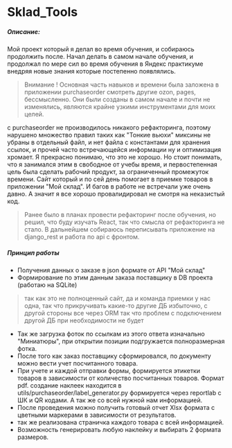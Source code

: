 # Sklad_Tools 

##### Описание:
Мой проект который я делал во время обучения, и собираюсь продолжить после. Начал делать в самом начале обучения, и продолжал по мере сил во время обучения в Яндекс практикуме внедряя новые знания которые постепенно появлялись. 

> Внимание ! Основная часть навыков и времени была заложена в приложении purchaseorder смотреть другие ozon, pages, бессмысленно. Они были созданы в самом начале и почти не изменялись, являются крайне узкими инструментами для моих целей.

с purchaseorder не производилось никакого рефакторинга, поэтому нарушено множество правил таких как "Тонкие вьюхи"  миксины не убраны в отдельный файл, и нет файла с константами для хранения ссылок, и прочей часто встречающейся информации ну и оптимизация хромает. Я прекрасно понимаю, что это не хорошо. Но стоит понимать, что я занимался этим в свободное от учебы время, и первостепенная цель была сделать рабочий продукт, за ограниченный промежуток времени. Сайт который и по сей день помогает в приемке товаров в приложении "Мой склад". И багов в работе не встречали уже очень давно. А значит я все хорошо провалидировал не смотря на неказистый код. 

> Ранее было в планах провести рефакторинг после обучения, но решил, что буду изучать React, так что смысла от рефакторинга не стало. В дальнейшем собираюсь переписывать приложение на django_rest и работа по api с фронтом.
> 
##### Принцип работы
- Получения данных о заказе в json формате от API "Мой склад"
- Формирование по этим данным заказа поставщику в DB проекта (работаю на SQLite) 
>так как это не полноценный сайт, да и команда приемки у нас одна, так что прикручивать какие-то другие ДБ избыточно, с другой стороны все через ORM так что проблем с подключением другой ДБ при необходимости не будет
- Так же загрузка фоток по ссылкам из этого ответа изначально "Миниатюры", при открытии позиции подгружается полноразмерная фотка. 
- После того как заказ поставщику сформировался, по документу можно вести учет посчитанного товара. 
- При учете и каждой отправки формы, формируется этикетки товаров в зависимости от количество посчитанных товаров. Формат pdf. создание наклеек находится в utils/purchaseorder/label_generator.py формируется через reportlab с ШК и QR кодами. А так же со всей нужной нам информацией. 
- После проведения можно получить готовый отчет Xlsx формата с цветными маркерами в зависимости от результатов. 
- так же реализована страничка каждого товара с всей информацией. 
- Возможность генерировать любую наклейку и выбирать 2 формата размеров. 
